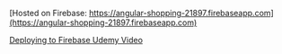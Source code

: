[Hosted on Firebase: https://angular-shopping-21897.firebaseapp.com](https://angular-shopping-21897.firebaseapp.com)

[Deploying to Firebase Udemy Video](https://www.udemy.com/course/the-complete-guide-to-angular-2/learn/lecture/14466530#overview)
